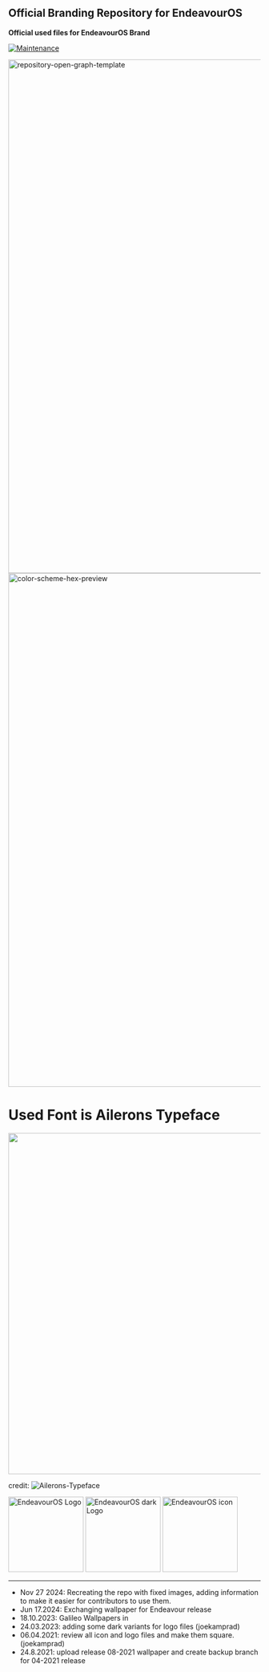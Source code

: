 ## Official Branding Repository for EndeavourOS

**Official used files for EndeavourOS Brand**

[![Maintenance](https://img.shields.io/maintenance/yes/2025.svg)]()

<img src="https://raw.githubusercontent.com/endeavouros-team/Branding/refs/heads/main/EndeavourOS-logo-files/endeavourosos-logo-horizontal_with_safespace_and_background.svg" alt="repository-open-graph-template" width="1024" >

<img src="https://raw.githubusercontent.com/endeavouros-team/Branding/refs/heads/main/color-schemes/color-scheme-hex-preview.png" alt="color-scheme-hex-preview" width="1024" >


# Used Font is Ailerons Typeface

<img src="https://raw.githubusercontent.com/endeavouros-team/Branding/refs/heads/main/font/typeface.png" width="680" >

credit: ![Ailerons-Typeface](https://www.behance.net/gallery/25541553/Ailerons-Typeface/modules/943293657?isa0=1)

<img src="https://raw.githubusercontent.com/endeavouros-team/Branding/refs/heads/main/icons/endeavouros.png" alt="EndeavourOS Logo" width="150" >

<img src="https://raw.githubusercontent.com/endeavouros-team/Branding/refs/heads/main/icons/endeavouros-dark.png" alt="EndeavourOS dark Logo" width="150" >

<img src="https://raw.githubusercontent.com/endeavouros-team/Branding/refs/heads/main/icons/EndeavourOS-icon.png" alt="EndeavourOS icon" width="150" >

---

* Nov 27 2024: Recreating the repo with fixed images, adding information to make it easier for contributors to use them.
* Jun 17.2024: Exchanging wallpaper for Endeavour release 
* 18.10.2023: Galileo Wallpapers in 
* 24.03.2023: adding some dark variants for logo files (joekamprad)
* 06.04.2021: review all icon and logo files and make them square. (joekamprad)
* 24.8.2021: upload release 08-2021 wallpaper and create backup branch for 04-2021 release



